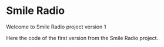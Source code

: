 # Smile Radio

Welcome to Smile Radio project version 1

Here the code of the first version from the Smile Radio project.